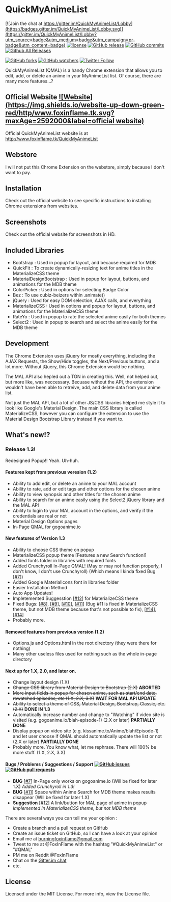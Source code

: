 # QuickMyAnimeList
[![Join the chat at https://gitter.im/QuickMyAnimeList/Lobby](https://badges.gitter.im/QuickMyAnimeList/Lobby.svg)](https://gitter.im/QuickMyAnimeList/Lobby?utm_source=badge&utm_medium=badge&utm_campaign=pr-badge&utm_content=badge) [![license](https://img.shields.io/github/license/FoxInFlame/QuickMyAnimeList.svg?maxAge=2592000)]() [![GitHub release](https://img.shields.io/github/release/FoxInFlame/QuickMyAnimeList.svg?maxAge=2592000)](https://github.com/FoxInFlame/QuickMyAnimeList/releases) [![GitHub commits](https://img.shields.io/github/commits-since/FoxInFlame/QuickMyAnimeList/1.2.svg?maxAge=2592000)]() [![Github All Releases](https://img.shields.io/github/downloads/FoxInFlame/QuickMyAnimeList/total.svg?maxAge=2592000)]()

[![GitHub forks](https://img.shields.io/github/forks/FoxInFlame/QuickMyAnimeList.svg?style=social&label=Fork&maxAge=2592000)]()
[![GitHub watchers](https://img.shields.io/github/watchers/FoxInFlame/QuickMyAnimeList.svg?style=social&label=Watch&maxAge=2592000)]() [![Twitter Follow](https://img.shields.io/twitter/follow/FoxInFlame.svg?style=social&label=Follow&maxAge=2592000)]()

QuickMyAnimeList (QMAL) is a handy Chrome extension that allows you to edit, add, or delete an anime in your MyAnimeList list. Of course, there are many more features...? 

## Official Website [![Website](https://img.shields.io/website-up-down-green-red/http/www.foxinflame.tk.svg?maxAge=2592000&label=official website)](http://www.foxinflame.tk/QuickMyAnimeList)
Official QuickMyAnimeList website is at http://www.foxinflame.tk/QuickMyAnimeList

## Webstore
I will not put this Chrome Extension on the webstore, simply because I don't want to pay.

## Installation
Check out the official website to see specific instructions to installing Chrome extensions from websites.

## Screenshots
Check out the official website for screenshots in HD.

## Included Libraries
- Bootstrap : Used in popup for layout, and because required for MDB
- QuickFit : To create dynamically-resizing text for anime titles in the MaterializeCSS theme
- MaterialDesignBootstrap : Used in popup for layout, buttons, and animations for the MDB theme
- ColorPicker : Used in options for selecting Badge Color
- Bez : To use cubiz-beizers within .animate()
- jQuery : Used for easy DOM selection, AJAX calls, and everything
- MaterializeCSS : Used in options and popup for layout, buttons, and animations for the MaterializeCSS theme
- RateYo : Used in popup to rate the selected anime easily for both themes
- Select2 : Used in popup to search and select the anime easily for the MDB theme

## Development
The Chrome Extension uses jQuery for mostly everything, including the AJAX Requests, the Show/Hide toggles, the Next/Previous buttons, and a lot more. Without jQuery, this Chrome Extension would be nothing.

The MAL API also hepled out a TON in creating this. Well, not helped out, but more like, was neccessary. Becuase without the API, the extension wouldn't have been able to retreive, add, and delete data from your anime list.

Not just the MAL API, but a lot of other JS/CSS libraries helped me style it to look like Google's Material Design. The main CSS library is called MaterializeCSS, however you can configure the extension to use the Material Design Bootstrap Library instead if you want to.


## What's new!?
### Release 1.3!

Redesigned Popup!! Yeah. Uh-huh.

#### Features kept from previous veresion (1.2)

- Ability to add edit, or delete an anime to your MAL account
- Ability to rate, add or edit tags and other options for the chosen anime
- Ability to view synopsis and other titles for the chosen anime
- Ability to search for an anime easily using the Select2 jQuery library and the MAL API
- Ability to login to your MAL account in the options, and verify if the credentials are real or not
- Material Design Options pages
- In-Page QMAL for gogoanime.io

#### New features of Version 1.3

- Ability to choose CSS theme on popup
- MaterializeCSS popup theme [Features a new Search function!]
- Added fonts folder in libraries with required fonts
- Added Crunchyroll In-Page QMAL! (May or may not function properly, I don't know, I don't use Crunchyroll) (Which means I kinda fixed Bug [[#7](https://github.com/FoxInFlame/QuickMyAnimeList/issues/7)])
- Added Google MaterialIcons font in libraries folder
- Easier Installation Method
- Auto App Updates! 
- Impletemented Suggesstion [[#12](https://github.com/FoxInFlame/QuickMyAnimeList/issues/12)] for MaterializeCSS theme
- Fixed Bugs:  [[#8](https://github.com/FoxInFlame/QuickMyAnimeList/issues/8)], [[#9](https://github.com/FoxInFlame/QuickMyAnimeList/issues/9)], [[#10](https://github.com/FoxInFlame/QuickMyAnimeList/issues/10)],  [[#11](https://github.com/FoxInFlame/QuickMyAnimeList/issues/11)] (Bug #11 is fixed in MaterializeCSS theme, but not MDB theme because that's not possible to fix), [[#14](https://github.com/FoxInFlame/QuickMyAnimeList/issues/13)], [[#14](https://github.com/FoxInFlame/QuickMyAnimeList/issues/14)] 
- Probably more.

#### Removed features from previous version (1.2)

- Options.js and Options.html in the root directory (they were there for nothing)
- Many other useless files used for nothing such as the whole in-page directory

#### Next up for 1.X, 2.0, and later on.

- Change layout design (1.X)
- ~~Change CSS library from Material Design to Bootstrap (2.X)~~ **ABORTED**
- ~~More input fields in popup for chosen anime, such as start/end date, rewatched episodes, etc (1.X, 2.X, 3.X)~~ **WAIT FOR MAL API UPDATE**
- ~~Ability to select a theme of CSS, Material Design, Bootstrap, Classic, etc. (2.X)~~ **DONE IN 1.3**
- Automatically increase number and change to "Watching" if video site is visited (e.g. gogoanime.io/blah-episode-1) (2.X or later) **PARTIALLY DONE**
- Display popup on video site (e.g. kissanime.to/Anime/blah/Episode-1) and let user choose if QMAL should automatically update the list or not (2.X or later) **PARTIALLY DONE**
- Probably more. You know what, let me rephrase. There will 100% be more stuff. (1.X, 2.X, 3.X)

#### Bugs / Problems / Suggestions / Support [![GitHub issues](https://img.shields.io/github/issues-raw/FoxInFlame/QuickMyAnimeList.svg?maxAge=2592000)]() [![GitHub pull requests](https://img.shields.io/github/issues-pr/FoxInFlame/QuickMyAnimeList.svg?maxAge=2592000)]()

- **BUG** [[#7](https://github.com/FoxInFlame/QuickMyAnimeList/issues/7)] In-Page only works on gogoanime.io (Will be fixed for later 1.X) *Added Crunchyroll in 1.3!*
- **BUG** [[#11](https://github.com/FoxInFlame/QuickMyAnimeList/issues/11)] Space within Anime Search for MDB theme makes results disappear (WIll be fixed for later 1.X)
- **Suggestion** [[#12](https://github.com/FoxInFlame/QuickMyAnimeList/issues/12)] A link/button for MAL page of anime in popup *Implemented in MaterializeCSS theme, but not MDB theme*

There are several ways you can tell me your opinion :

- Create a branch and a pull request on GitHub
- Create an issue ticket on GitHub, so I can have a look at your opinion
- Email me at burningfoxinflame@gmail.com
- Tweet to me at @FoxInFlame with the hashtag "#QuickMyAnimeList" or "#QMAL"
- PM me on Reddit @FoxInFlame
- Chat on the [Gitter.im chat](https://gitter.im/QuickMyAnimeList/Lobby)
- etc.

## License
Licensed under the MIT License. For more info, view the License file.
